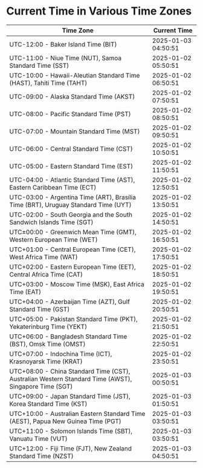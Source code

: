 # Current Time in Various Time Zones

| Time Zone | Current Time |
|-----------|--------------|
| UTC-12:00 - Baker Island Time (BIT) | 2025-01-03 04:50:51 |
| UTC-11:00 - Niue Time (NUT), Samoa Standard Time (SST) | 2025-01-02 05:50:51 |
| UTC-10:00 - Hawaii-Aleutian Standard Time (HAST), Tahiti Time (TAHT) | 2025-01-02 06:50:51 |
| UTC-09:00 - Alaska Standard Time (AKST) | 2025-01-02 07:50:51 |
| UTC-08:00 - Pacific Standard Time (PST) | 2025-01-02 08:50:51 |
| UTC-07:00 - Mountain Standard Time (MST) | 2025-01-02 09:50:51 |
| UTC-06:00 - Central Standard Time (CST) | 2025-01-02 10:50:51 |
| UTC-05:00 - Eastern Standard Time (EST) | 2025-01-02 11:50:51 |
| UTC-04:00 - Atlantic Standard Time (AST), Eastern Caribbean Time (ECT) | 2025-01-02 12:50:51 |
| UTC-03:00 - Argentina Time (ART), Brasília Time (BRT), Uruguay Standard Time (UYT) | 2025-01-02 13:50:51 |
| UTC-02:00 - South Georgia and the South Sandwich Islands Time (SGT) | 2025-01-02 14:50:51 |
| UTC±00:00 - Greenwich Mean Time (GMT), Western European Time (WET) | 2025-01-02 16:50:51 |
| UTC+01:00 - Central European Time (CET), West Africa Time (WAT) | 2025-01-02 17:50:51 |
| UTC+02:00 - Eastern European Time (EET), Central Africa Time (CAT) | 2025-01-02 18:50:51 |
| UTC+03:00 - Moscow Time (MSK), East Africa Time (EAT) | 2025-01-02 19:50:51 |
| UTC+04:00 - Azerbaijan Time (AZT), Gulf Standard Time (GST) | 2025-01-02 20:50:51 |
| UTC+05:00 - Pakistan Standard Time (PKT), Yekaterinburg Time (YEKT) | 2025-01-02 21:50:51 |
| UTC+06:00 - Bangladesh Standard Time (BST), Omsk Time (OMST) | 2025-01-02 22:50:51 |
| UTC+07:00 - Indochina Time (ICT), Krasnoyarsk Time (KRAT) | 2025-01-02 23:50:51 |
| UTC+08:00 - China Standard Time (CST), Australian Western Standard Time (AWST), Singapore Time (SGT) | 2025-01-03 00:50:51 |
| UTC+09:00 - Japan Standard Time (JST), Korea Standard Time (KST) | 2025-01-03 01:50:51 |
| UTC+10:00 - Australian Eastern Standard Time (AEST), Papua New Guinea Time (PGT) | 2025-01-03 03:50:51 |
| UTC+11:00 - Solomon Islands Time (SBT), Vanuatu Time (VUT) | 2025-01-03 03:50:51 |
| UTC+12:00 - Fiji Time (FJT), New Zealand Standard Time (NZST) | 2025-01-03 04:50:51 |
